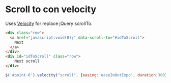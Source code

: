 # Scroll to con velocity
Uses [Velocity](http://velocityjs.org/) for replace jQuery scrollTo.

```html
<div class="row">
  <a href="javascript:void(0);" data-scroll-to="#idToScroll">
    Next
  </a>
</div>
<div id="idToScroll" class="row">
    Next scroll
</div>
```


```js
$('#point-6').velocity("scroll", {easing:'easeInOutExpo', duration:300});
```
